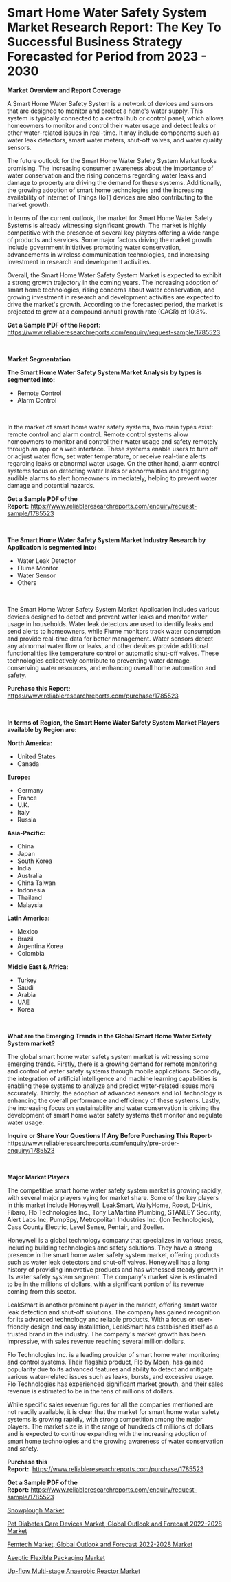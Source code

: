 <p><h1>Smart Home Water Safety System Market Research Report: The Key To Successful Business Strategy Forecasted for Period from 2023 - 2030</h1></p><p><strong>Market Overview and Report Coverage</strong></p>
<p><p>A Smart Home Water Safety System is a network of devices and sensors that are designed to monitor and protect a home's water supply. This system is typically connected to a central hub or control panel, which allows homeowners to monitor and control their water usage and detect leaks or other water-related issues in real-time. It may include components such as water leak detectors, smart water meters, shut-off valves, and water quality sensors.</p><p>The future outlook for the Smart Home Water Safety System Market looks promising. The increasing consumer awareness about the importance of water conservation and the rising concerns regarding water leaks and damage to property are driving the demand for these systems. Additionally, the growing adoption of smart home technologies and the increasing availability of Internet of Things (IoT) devices are also contributing to the market growth.</p><p>In terms of the current outlook, the market for Smart Home Water Safety Systems is already witnessing significant growth. The market is highly competitive with the presence of several key players offering a wide range of products and services. Some major factors driving the market growth include government initiatives promoting water conservation, advancements in wireless communication technologies, and increasing investment in research and development activities.</p><p>Overall, the Smart Home Water Safety System Market is expected to exhibit a strong growth trajectory in the coming years. The increasing adoption of smart home technologies, rising concerns about water conservation, and growing investment in research and development activities are expected to drive the market's growth. According to the forecasted period, the market is projected to grow at a compound annual growth rate (CAGR) of 10.8%.</p></p>
<p><strong>Get a Sample PDF of the Report:</strong> <a href="https://www.reliableresearchreports.com/enquiry/request-sample/1785523">https://www.reliableresearchreports.com/enquiry/request-sample/1785523</a></p>
<p>&nbsp;</p>
<p><strong>Market Segmentation</strong></p>
<p><strong>The Smart Home Water Safety System Market Analysis by types is segmented into:</strong></p>
<p><ul><li>Remote Control</li><li>Alarm Control</li></ul></p>
<p>&nbsp;</p>
<p><p>In the market of smart home water safety systems, two main types exist: remote control and alarm control. Remote control systems allow homeowners to monitor and control their water usage and safety remotely through an app or a web interface. These systems enable users to turn off or adjust water flow, set water temperature, or receive real-time alerts regarding leaks or abnormal water usage. On the other hand, alarm control systems focus on detecting water leaks or abnormalities and triggering audible alarms to alert homeowners immediately, helping to prevent water damage and potential hazards.</p></p>
<p><strong>Get a Sample PDF of the Report:</strong>&nbsp;<a href="https://www.reliableresearchreports.com/enquiry/request-sample/1785523">https://www.reliableresearchreports.com/enquiry/request-sample/1785523</a></p>
<p>&nbsp;</p>
<p><strong>The Smart Home Water Safety System Market Industry Research by Application is segmented into:</strong></p>
<p><ul><li>Water Leak Detector</li><li>Flume Monitor</li><li>Water Sensor</li><li>Others</li></ul></p>
<p>&nbsp;</p>
<p><p>The Smart Home Water Safety System Market Application includes various devices designed to detect and prevent water leaks and monitor water usage in households. Water leak detectors are used to identify leaks and send alerts to homeowners, while Flume monitors track water consumption and provide real-time data for better management. Water sensors detect any abnormal water flow or leaks, and other devices provide additional functionalities like temperature control or automatic shut-off valves. These technologies collectively contribute to preventing water damage, conserving water resources, and enhancing overall home automation and safety.</p></p>
<p><strong>Purchase this Report:</strong>&nbsp; <a href="https://www.reliableresearchreports.com/purchase/1785523">https://www.reliableresearchreports.com/purchase/1785523</a></p>
<p>&nbsp;</p>
<p><strong>In terms of Region, the Smart Home Water Safety System Market Players available by Region are:</strong></p>
<p>
    <p> <strong> North America: </strong>
        <ul>
            <li>United States</li>
            <li>Canada</li>
        </ul>
        </p> 
    <p> <strong> Europe: </strong>
        <ul>
            <li>Germany</li>
            <li>France</li>
            <li>U.K.</li>
            <li>Italy</li>
            <li>Russia</li>
        </ul>
        </p> 
    <p> <strong> Asia-Pacific: </strong>
        <ul>
            <li>China</li>
            <li>Japan</li>
            <li>South Korea</li>
            <li>India</li>
            <li>Australia</li>
            <li>China Taiwan</li>
            <li>Indonesia</li>
            <li>Thailand</li>
            <li>Malaysia</li>
        </ul>
        </p> 
    <p> <strong> Latin America: </strong>
        <ul>
            <li>Mexico</li>
            <li>Brazil</li>
            <li>Argentina Korea</li>
            <li>Colombia</li>
        </ul>
        </p> 
    <p> <strong> Middle East & Africa: </strong>
        <ul>
            <li>Turkey</li>
            <li>Saudi</li>
            <li>Arabia</li>
            <li>UAE</li>
            <li>Korea</li>
        </ul>
    </p>
    </p>
<p>&nbsp;</p>
<p><strong>What are the Emerging Trends in the Global Smart Home Water Safety System market?</strong></p>
<p><p>The global smart home water safety system market is witnessing some emerging trends. Firstly, there is a growing demand for remote monitoring and control of water safety systems through mobile applications. Secondly, the integration of artificial intelligence and machine learning capabilities is enabling these systems to analyze and predict water-related issues more accurately. Thirdly, the adoption of advanced sensors and IoT technology is enhancing the overall performance and efficiency of these systems. Lastly, the increasing focus on sustainability and water conservation is driving the development of smart home water safety systems that monitor and regulate water usage.</p></p>
<p><strong>Inquire or Share Your Questions If Any Before Purchasing This Report</strong>- <a href="https://www.reliableresearchreports.com/enquiry/pre-order-enquiry/1785523">https://www.reliableresearchreports.com/enquiry/pre-order-enquiry/1785523</a></p>
<p>&nbsp;</p>
<p><strong>Major Market Players</strong></p>
<p><p>The competitive smart home water safety system market is growing rapidly, with several major players vying for market share. Some of the key players in this market include Honeywell, LeakSmart, WallyHome, Roost, D-Link, Fibaro, Flo Technologies Inc., Tony LaMartina Plumbing, STANLEY Security, Alert Labs Inc, PumpSpy, Metropolitan Industries Inc. (Ion Technologies), Cass County Electric, Level Sense, Pentair, and Zoeller.</p><p>Honeywell is a global technology company that specializes in various areas, including building technologies and safety solutions. They have a strong presence in the smart home water safety system market, offering products such as water leak detectors and shut-off valves. Honeywell has a long history of providing innovative products and has witnessed steady growth in its water safety system segment. The company's market size is estimated to be in the millions of dollars, with a significant portion of its revenue coming from this sector.</p><p>LeakSmart is another prominent player in the market, offering smart water leak detection and shut-off solutions. The company has gained recognition for its advanced technology and reliable products. With a focus on user-friendly design and easy installation, LeakSmart has established itself as a trusted brand in the industry. The company's market growth has been impressive, with sales revenue reaching several million dollars.</p><p>Flo Technologies Inc. is a leading provider of smart home water monitoring and control systems. Their flagship product, Flo by Moen, has gained popularity due to its advanced features and ability to detect and mitigate various water-related issues such as leaks, bursts, and excessive usage. Flo Technologies has experienced significant market growth, and their sales revenue is estimated to be in the tens of millions of dollars.</p><p>While specific sales revenue figures for all the companies mentioned are not readily available, it is clear that the market for smart home water safety systems is growing rapidly, with strong competition among the major players. The market size is in the range of hundreds of millions of dollars and is expected to continue expanding with the increasing adoption of smart home technologies and the growing awareness of water conservation and safety.</p></p>
<p><strong>Purchase this Report:</strong>&nbsp;&nbsp;<a href="https://www.reliableresearchreports.com/purchase/1785523">https://www.reliableresearchreports.com/purchase/1785523</a></p>
<p></p>
<p><strong>Get a Sample PDF of the Report:</strong>&nbsp;<a href="https://www.reliableresearchreports.com/enquiry/request-sample/1785523">https://www.reliableresearchreports.com/enquiry/request-sample/1785523</a></p>
<p><p><a href="https://www.linkedin.com/pulse/snowplough-market-insights-players-forecast-till-2030/">Snowplough Market</a></p><p><a href="https://medium.com/@soledadhane827/pet-diabetes-care-devices-market-global-outlook-and-forecast-2022-2028-market-size-reveals-the-2fe90cd89ace">Pet Diabetes Care Devices Market, Global Outlook and Forecast 2022-2028 Market</a></p><p><a href="https://medium.com/@soledadroob625/femtech-market-global-outlook-and-forecast-2022-2028-market-size-and-market-trends-complete-a6fdbf5bbc4e">Femtech Market, Global Outlook and Forecast 2022-2028 Market</a></p><p><a href="https://www.linkedin.com/pulse/aseptic-flexible-packaging-market-research-report-unlocks/">Aseptic Flexible Packaging Market</a></p><p><a href="https://www.linkedin.com/pulse/up-flow-multi-stage-anaerobic-reactor-market-research-report/">Up-flow Multi-stage Anaerobic Reactor Market</a></p></p>
